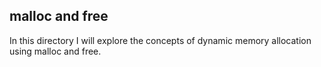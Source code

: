 malloc and free
------------------
In this directory I will explore the concepts of dynamic memory allocation using malloc and free.